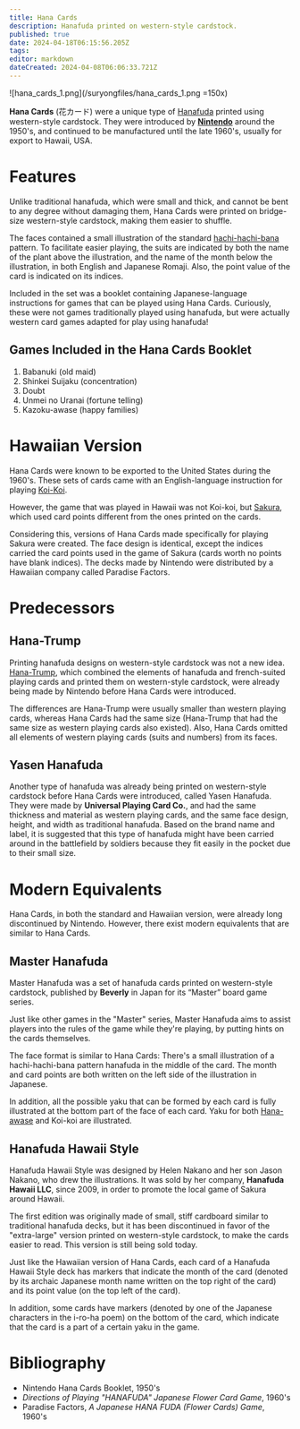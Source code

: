```yaml
---
title: Hana Cards
description: Hanafuda printed on western-style cardstock.
published: true
date: 2024-04-18T06:15:56.205Z
tags: 
editor: markdown
dateCreated: 2024-04-08T06:06:33.721Z
---
```


![hana_cards_1.png](/suryongfiles/hana_cards_1.png =150x)

**Hana Cards** (花カード) were a unique type of [Hanafuda](/en/hanafuda) printed using western-style cardstock. They were introduced by [**Nintendo**](/en/hanafuda/manufacturers/nintendo) around the 1950's, and continued to be manufactured until the late 1960's, usually for export to Hawaii, USA.

# Features
Unlike traditional hanafuda, which were small and thick, and cannot be bent to any degree without damaging them, Hana Cards were printed on bridge-size western-style cardstock, making them easier to shuffle.

The faces contained a small illustration of the standard [hachi-hachi-bana](/en/hanafuda/patterns/hachihachibana) pattern. To facilitate easier playing, the suits are indicated by both the name of the plant above the illustration, and the name of the month below the illustration, in both English and Japanese Romaji. Also, the point value of the card is indicated on its indices.

Included in the set was a booklet containing Japanese-language instructions for games that can be played using Hana Cards. Curiously, these were not games traditionally played using hanafuda, but were actually western card games adapted for play using hanafuda!

## Games Included in the Hana Cards Booklet
1. Babanuki (old maid)
2. Shinkei Suijaku (concentration)
3. Doubt
4. Unmei no Uranai (fortune telling)
5. Kazoku-awase (happy families)

# Hawaiian Version
Hana Cards were known to be exported to the United States during the 1960's. These sets of cards came with an English-language instruction for playing [Koi-Koi](/en/hanafuda/games/koi-koi).

However, the game that was played in Hawaii was not Koi-koi, but [Sakura](/en/hanafuda/games/sakura), which used card points different from the ones printed on the cards. 

Considering this, versions of Hana Cards made specifically for playing Sakura were created. The face design is identical, except the indices carried the card points used in the game of Sakura (cards worth no points have blank indices). The decks made by Nintendo were distributed by a Hawaiian company called Paradise Factors.

# Predecessors
## Hana-Trump
Printing hanafuda designs on western-style cardstock was not a new idea. [Hana-Trump](/en/trump#hana-trump), which combined the elements of hanafuda and french-suited playing cards and printed them on western-style cardstock, were already being made by Nintendo before Hana Cards were introduced. 

The differences are Hana-Trump were usually smaller than western playing cards, whereas Hana Cards had the same size (Hana-Trump that had the same size as western playing cards also existed). Also, Hana Cards omitted all elements of western playing cards (suits and numbers) from its faces.

## Yasen Hanafuda
Another type of hanafuda was already being printed on western-style cardstock before Hana Cards were introduced, called Yasen Hanafuda. They were made by **Universal Playing Card Co.**, and had the same thickness and material as western playing cards, and the same face design, height, and width as traditional hanafuda. Based on the brand name and label, it is suggested that this type of hanafuda might have been carried around in the battlefield by soldiers because they fit easily in the pocket due to their small size.

# Modern Equivalents
Hana Cards, in both the standard and Hawaiian version, were already long discontinued by Nintendo. However, there exist modern equivalents that are similar to Hana Cards.

## Master Hanafuda
Master Hanafuda was a set of hanafuda cards printed on western-style cardstock, published by **Beverly** in Japan for its “Master” board game series. 

Just like other games in the "Master" series, Master Hanafuda aims to assist players into the rules of the game while they're playing, by putting hints on the cards themselves.

The face format is similar to Hana Cards: There's a small illustration of a hachi-hachi-bana pattern hanafuda in the middle of the card. The month and card points are both written on the left side of the illustration in Japanese.

In addition, all the possible yaku that can be formed by each card is fully illustrated at the bottom part of the face of each card. Yaku for both [Hana-awase](/en/hanafuda/games/hana-awase) and Koi-koi are illustrated.

## Hanafuda Hawaii Style
Hanafuda Hawaii Style was designed by Helen Nakano and her son Jason Nakano, who drew the illustrations. It was sold by her company, **Hanafuda Hawaii LLC**, since 2009, in order to promote the local game of Sakura around Hawaii. 

The first edition was originally made of small, stiff cardboard similar to traditional hanafuda decks, but it has been discontinued in favor of the "extra-large" version printed on western-style cardstock, to make the cards easier to read. This version is still being sold today.

Just like the Hawaiian version of Hana Cards, each card of a Hanafuda Hawaii Style deck has markers that indicate the month of the card (denoted by its archaic Japanese month name written on the top right of the card) and its point value (on the top left of the card). 

In addition, some cards have markers (denoted by one of the Japanese characters in the i-ro-ha poem) on the bottom of the card, which indicate that the card is a part of a certain yaku in the game. 


# Bibliography
- Nintendo Hana Cards Booklet, 1950's
- *Directions of Playing "HANAFUDA" Japanese Flower Card Game*, 1960's
- Paradise Factors, *A Japanese HANA FUDA (Flower Cards) Game*, 1960's